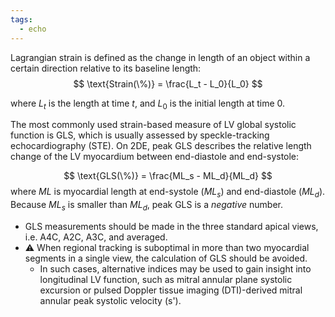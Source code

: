 ```yaml
---
tags:
  - echo
---
```


Lagrangian strain is defined as the change in length of an object within a certain direction relative to its baseline length:
$$
\text{Strain(\%)} = \frac{L_t - L_0}{L_0}
$$

where $L_{t}$ is the length at time $t$, and $L_{0}$ is the initial length at time 0. 

The most commonly used strain-based measure of LV global systolic function is GLS, which is usually assessed by speckle-tracking echocardiography (STE). On 2DE, peak GLS describes the relative length change of the LV myocardium between end-diastole and end-systole:

$$
\text{GLS(\%)} = \frac{ML_s - ML_d}{ML_d}
$$
where $ML$ is myocardial length at end-systole ($ML_s$) and end-diastole ($ML_d$). Because $ML_s$ is smaller than $ML_d$, peak GLS is a *negative* number.

- GLS measurements should be made in the three standard apical views, i.e. A4C, A2C, A3C, and averaged.
- ⚠️ When regional tracking is suboptimal in more than two myocardial segments in a single view, the calculation of GLS should be avoided.
	- In such cases, alternative indices may be used to gain insight into longitudinal LV function, such as mitral annular plane systolic excursion or pulsed Doppler tissue imaging (DTI)-derived mitral annular peak systolic velocity (s').